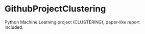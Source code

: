# GithubProjectClustering
Python Machine Learning project (CLUSTERING), paper-like report included.
